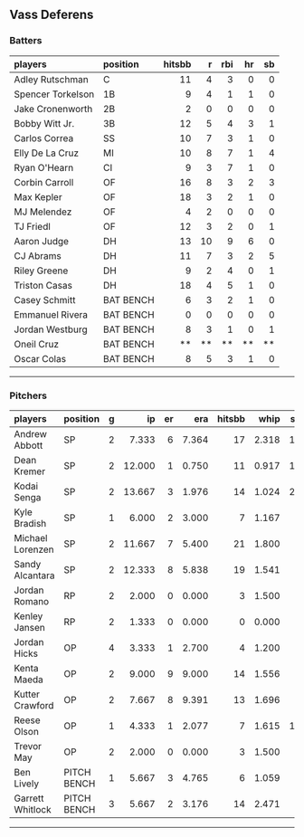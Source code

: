 ## Vass Deferens

### Batters

 
|players           |position  | hitsbb|  r| rbi| hr| sb| 
|:-----------------|:---------|------:|--:|---:|--:|--:| 
|Adley Rutschman   |C         |     11|  4|   3|  0|  0| 
|Spencer Torkelson |1B        |      9|  4|   1|  1|  0| 
|Jake Cronenworth  |2B        |      2|  0|   0|  0|  0| 
|Bobby Witt Jr.    |3B        |     12|  5|   4|  3|  1| 
|Carlos Correa     |SS        |     10|  7|   3|  1|  0| 
|Elly De La Cruz   |MI        |     10|  8|   7|  1|  4| 
|Ryan O'Hearn      |CI        |      9|  3|   7|  1|  0| 
|Corbin Carroll    |OF        |     16|  8|   3|  2|  3| 
|Max Kepler        |OF        |     18|  3|   2|  1|  0| 
|MJ Melendez       |OF        |      4|  2|   0|  0|  0| 
|TJ Friedl         |OF        |     12|  3|   2|  0|  1| 
|Aaron Judge       |DH        |     13| 10|   9|  6|  0| 
|CJ Abrams         |DH        |     11|  7|   3|  2|  5| 
|Riley Greene      |DH        |      9|  2|   4|  0|  1| 
|Triston Casas     |DH        |     18|  4|   5|  1|  0| 
|Casey Schmitt     |BAT BENCH |      6|  3|   2|  1|  0| 
|Emmanuel Rivera   |BAT BENCH |      0|  0|   0|  0|  0| 
|Jordan Westburg   |BAT BENCH |      8|  3|   1|  0|  1| 
|Oneil Cruz        |BAT BENCH |     **| **|  **| **| **| 
|Oscar Colas       |BAT BENCH |      8|  5|   3|  1|  0| 


* * *

### Pitchers

 
|players          |position    |  g|     ip| er|   era| hitsbb|  whip| so|  w| sv| 
|:----------------|:-----------|--:|------:|--:|-----:|------:|-----:|--:|--:|--:| 
|Andrew Abbott    |SP          |  2|  7.333|  6| 7.364|     17| 2.318| 11|  0|  0| 
|Dean Kremer      |SP          |  2| 12.000|  1| 0.750|     11| 0.917| 10|  1|  0| 
|Kodai Senga      |SP          |  2| 13.667|  3| 1.976|     14| 1.024| 22|  0|  0| 
|Kyle Bradish     |SP          |  1|  6.000|  2| 3.000|      7| 1.167|  8|  1|  0| 
|Michael Lorenzen |SP          |  2| 11.667|  7| 5.400|     21| 1.800|  9|  1|  0| 
|Sandy Alcantara  |SP          |  2| 12.333|  8| 5.838|     19| 1.541|  7|  0|  0| 
|Jordan Romano    |RP          |  2|  2.000|  0| 0.000|      3| 1.500|  3|  0|  0| 
|Kenley Jansen    |RP          |  2|  1.333|  0| 0.000|      0| 0.000|  1|  0|  0| 
|Jordan Hicks     |OP          |  4|  3.333|  1| 2.700|      4| 1.200|  1|  0|  1| 
|Kenta Maeda      |OP          |  2|  9.000|  9| 9.000|     14| 1.556|  9|  0|  0| 
|Kutter Crawford  |OP          |  2|  7.667|  8| 9.391|     13| 1.696|  8|  0|  0| 
|Reese Olson      |OP          |  1|  4.333|  1| 2.077|      7| 1.615| 10|  0|  0| 
|Trevor May       |OP          |  2|  2.000|  0| 0.000|      3| 1.500|  3|  0|  2| 
|Ben Lively       |PITCH BENCH |  1|  5.667|  3| 4.765|      6| 1.059|  5|  0|  0| 
|Garrett Whitlock |PITCH BENCH |  3|  5.667|  2| 3.176|     14| 2.471|  6|  0|  0| 


* * *


